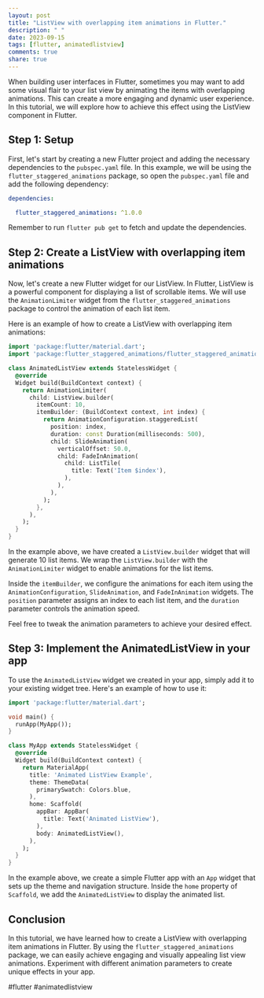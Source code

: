```yaml
---
layout: post
title: "ListView with overlapping item animations in Flutter."
description: " "
date: 2023-09-15
tags: [flutter, animatedlistview]
comments: true
share: true
---
```


When building user interfaces in Flutter, sometimes you may want to add some visual flair to your list view by animating the items with overlapping animations. This can create a more engaging and dynamic user experience. In this tutorial, we will explore how to achieve this effect using the ListView component in Flutter.

## Step 1: Setup

First, let's start by creating a new Flutter project and adding the necessary dependencies to the `pubspec.yaml` file. In this example, we will be using the `flutter_staggered_animations` package, so open the `pubspec.yaml` file and add the following dependency:

```yaml
dependencies:

  flutter_staggered_animations: ^1.0.0
```

Remember to run `flutter pub get` to fetch and update the dependencies.

## Step 2: Create a ListView with overlapping item animations

Now, let's create a new Flutter widget for our ListView. In Flutter, ListView is a powerful component for displaying a list of scrollable items. We will use the `AnimationLimiter` widget from the `flutter_staggered_animations` package to control the animation of each list item.

Here is an example of how to create a ListView with overlapping item animations:

```dart
import 'package:flutter/material.dart';
import 'package:flutter_staggered_animations/flutter_staggered_animations.dart';

class AnimatedListView extends StatelessWidget {
  @override
  Widget build(BuildContext context) {
    return AnimationLimiter(
      child: ListView.builder(
        itemCount: 10,
        itemBuilder: (BuildContext context, int index) {
          return AnimationConfiguration.staggeredList(
            position: index,
            duration: const Duration(milliseconds: 500),
            child: SlideAnimation(
              verticalOffset: 50.0,
              child: FadeInAnimation(
                child: ListTile(
                  title: Text('Item $index'),
                ),
              ),
            ),
          );
        },
      ),
    );
  }
}
```

In the example above, we have created a `ListView.builder` widget that will generate 10 list items. We wrap the `ListView.builder` with the `AnimationLimiter` widget to enable animations for the list items.

Inside the `itemBuilder`, we configure the animations for each item using the `AnimationConfiguration`, `SlideAnimation`, and `FadeInAnimation` widgets. The `position` parameter assigns an index to each list item, and the `duration` parameter controls the animation speed.

Feel free to tweak the animation parameters to achieve your desired effect.

## Step 3: Implement the AnimatedListView in your app

To use the `AnimatedListView` widget we created in your app, simply add it to your existing widget tree. Here's an example of how to use it:

```dart
import 'package:flutter/material.dart';

void main() {
  runApp(MyApp());
}

class MyApp extends StatelessWidget {
  @override
  Widget build(BuildContext context) {
    return MaterialApp(
      title: 'Animated ListView Example',
      theme: ThemeData(
        primarySwatch: Colors.blue,
      ),
      home: Scaffold(
        appBar: AppBar(
          title: Text('Animated ListView'),
        ),
        body: AnimatedListView(),
      ),
    );
  }
}
```

In the example above, we create a simple Flutter app with an `App` widget that sets up the theme and navigation structure. Inside the `home` property of `Scaffold`, we add the `AnimatedListView` to display the animated list.

## Conclusion

In this tutorial, we have learned how to create a ListView with overlapping item animations in Flutter. By using the `flutter_staggered_animations` package, we can easily achieve engaging and visually appealing list view animations. Experiment with different animation parameters to create unique effects in your app.

#flutter #animatedlistview